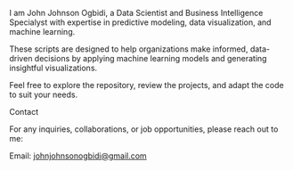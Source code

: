 I am John Johnson Ogbidi, a Data Scientist and Business Intelligence Specialyst with expertise in predictive modeling, data visualization, and machine learning.

These scripts are designed to help organizations make informed, data-driven decisions by applying machine learning models and generating insightful visualizations.

Feel free to explore the repository, review the projects, and adapt the code to suit your needs.

Contact

For any inquiries, collaborations, or job opportunities, please reach out to me:

Email: johnjohnsonogbidi@gmail.com
